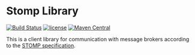 # Stomp Library

[![Build Status](https://travis-ci.org/lancomsystems/stomp.svg?branch=master)](https://travis-ci.org/lancomsystems/stomp)
[![license](https://img.shields.io/github/license/lancomsystems/stomp.svg)](https://github.com/lancomsystems/stomp/blob/master/LICENSE)
[![Maven Central](https://img.shields.io/maven-central/v/de.lancom.systems.stomp/stomp-core.svg)]()

This is a client library for communication with message brokers according to the [STOMP specification](https://stomp.github.io/).
